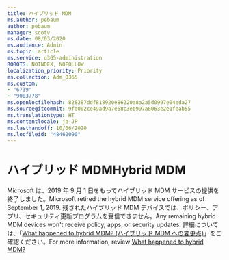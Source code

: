 ```yaml
---
title: ハイブリッド MDM
ms.author: pebaum
author: pebaum
manager: scotv
ms.date: 08/03/2020
ms.audience: Admin
ms.topic: article
ms.service: o365-administration
ROBOTS: NOINDEX, NOFOLLOW
localization_priority: Priority
ms.collection: Adm_O365
ms.custom:
- "6739"
- "9003778"
ms.openlocfilehash: 828287ddf818920e86220a8a2a5d0997e04eda27
ms.sourcegitcommit: 9fd002ce49ad9a7e58c3eb997a8063e2e1feab55
ms.translationtype: HT
ms.contentlocale: ja-JP
ms.lasthandoff: 10/06/2020
ms.locfileid: "48462090"
---
```

# <a name="hybrid-mdm"></a><span data-ttu-id="c6bb4-102">ハイブリッド MDM</span><span class="sxs-lookup"><span data-stu-id="c6bb4-102">Hybrid MDM</span></span>

<span data-ttu-id="c6bb4-103">Microsoft は、2019 年 9 月 1 日をもってハイブリッド MDM サービスの提供を終了しました。</span><span class="sxs-lookup"><span data-stu-id="c6bb4-103">Microsoft retired the hybrid MDM service offering as of September 1, 2019.</span></span> <span data-ttu-id="c6bb4-104">残されたハイブリッド MDM デバイスでは、ポリシー、アプリ、セキュリティ更新プログラムを受信できません。</span><span class="sxs-lookup"><span data-stu-id="c6bb4-104">Any remaining hybrid MDM devices won't receive policy, apps, or security updates.</span></span> <span data-ttu-id="c6bb4-105">詳細については、「[What happened to hybrid MDM? (ハイブリッド MDM への変更点)](https://docs.microsoft.com/configmgr/mdm/understand/what-happened-to-hybrid)」をご確認ください。</span><span class="sxs-lookup"><span data-stu-id="c6bb4-105">For more information, review [What happened to hybrid MDM?](https://docs.microsoft.com/configmgr/mdm/understand/what-happened-to-hybrid)</span></span>